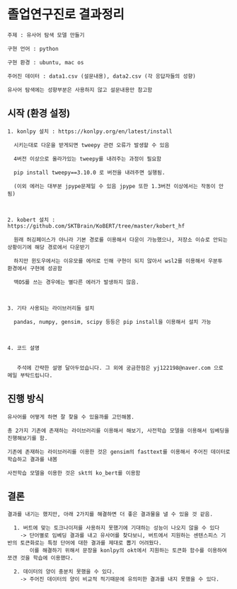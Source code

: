 # 졸업연구진로 결과정리

    주제 : 유사어 탐색 모델 만들기

    구현 언어 : python

    구현 환경 : ubuntu, mac os

    주어진 데이터 : data1.csv (설문내용), data2.csv (각 응답자들의 성향)

    유사어 탐색에는 성향부분은 사용하지 않고 설문내용만 참고함

## 시작 (환경 설정)
    1. konlpy 설치 : https://konlpy.org/en/latest/install
  
      시키는대로 다운을 받게되면 tweepy 관련 오류가 발생할 수 있음

      4버전 이상으로 올라가있는 tweepy를 내려주는 과정이 필요함

      pip install tweepy==3.10.0 로 버전을 내려주면 실행됨.

      (이외 에러는 대부분 jpype문제일 수 있음 jpype 또한 1.3버전 이상에서는 작동이 안됨)
      
 
  
    2. kobert 설치 : https://github.com/SKTBrain/KoBERT/tree/master/kobert_hf

      원래 허깅페이스가 아니라 기본 경로를 이용해서 다운이 가능했으나, 저장소 이슈로 안되는 상황이기에 해당 경로에서 다운받기

      하지만 윈도우에서는 이유모를 에러로 인해 구현이 되지 않아서 wsl2를 이용해서 우분투 환경에서 구현에 성공함

      맥OS를 쓰는 경우에는 별다른 에러가 발생하지 않음.
  
  
  
    3. 기타 사용되는 라이브러리들 설치
      
      pandas, numpy, gensim, scipy 등등은 pip install을 이용해서 설치 가능
      
      
      
    4. 코드 설명
    
      
       주석에 간략한 설명 달아두었습니다. 그 외에 궁금한점은 yj122198@naver.com 으로 메일 부탁드립니다.
      
      
      
## 진행 방식

    유사어를 어떻게 하면 잘 찾을 수 있을까를 고민해봄.
    
    총 2가지 기존에 존재하는 라이브러리를 이용해서 해보기, 사전학습 모델을 이용해서 임베딩을 진행해보기를 함.
    
    기존에 존재하는 라이브러리를 이용한 것은 gensim의 fasttext를 이용해서 주어진 데이터로 학습하고 결과를 내봄
    
    사전학습 모델을 이용한 것은 skt의 ko_bert를 이용함
    
## 결론
    
    결과를 내기는 했지만, 아래 2가지를 해결하면 더 좋은 결과물을 낼 수 있을 것 같음.
    
      1. 버트에 맞는 토크나이저를 사용하지 못했기에 기대하는 성능이 나오지 않을 수 있다
        -> 단어별로 임베딩 결과를 내고 유사어를 찾다보니, 버트에서 지원하는 센텐스피스 기반의 토큰화로는 특정 단어에 대한 결과를 제대로 뽑기 어려웠다.
           이를 해결하기 위해서 문장을 konlpy의 okt에서 지원하는 토큰화 함수를 이용하여 쪼갠 것을 학습에 이용했다.
        
      2. 데이터의 양이 충분치 못했을 수 있다.
        -> 주어진 데이터의 양이 비교적 적기때문에 유의미한 결과를 내지 못했을 수 있다.
       
